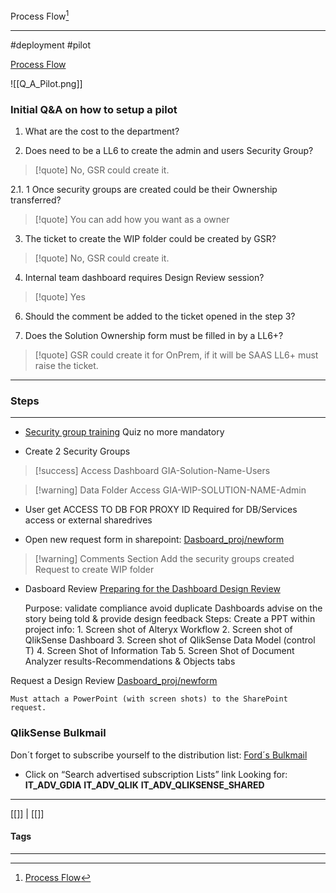 Process Flow[^1]
***
#deployment #pilot


[Process Flow](https://azureford.sharepoint.com/sites/gdiaeacoe/Shared%20Documents/Forms/AllItems.aspx?id=%2Fsites%2Fgdiaeacoe%2FShared%20Documents%2FDeployment%20Public%2FDeployment%5FOrientation%5FDSS%5F2022%2Epdf&parent=%2Fsites%2Fgdiaeacoe%2FShared%20Documents%2FDeployment%20Public)

![[Q_A_Pilot.png]]

### Initial Q&A on how to setup a pilot

1. What are the cost to the department?

2. Does need to be a LL6 to create the admin and users Security Group?
>[!quote] No, GSR could create it.

2.1. 1 Once security groups are created could be their Ownership transferred?
>[!quote] You can add how you want as a owner

3. The ticket to create the WIP folder could be created by GSR?
>[!quote] No, GSR could create it.

4. Internal team dashboard requires Design Review session?
>[!quote] Yes

6. Should the comment be added to the ticket opened in the step 3?

7. Does the Solution Ownership form must be filled in by a LL6+?
>[!quote] GSR could create it for OnPrem, if it will be SAAS LL6+ must raise the ticket.




***

### Steps
***

 - [Security group training](https://azureford.sharepoint.com/sites/DirectoryServices/SecurityGroups/Pages/SecurityGroupOwnerTraining.aspx)
	 Quiz no more mandatory

 - Create 2 Security Groups
>[!success] Access Dashboard
>GIA-Solution-Name-Users

>[!warning] Data Folder Access
>GIA-WIP-SOLUTION-NAME-Admin

- User get ACCESS TO DB FOR PROXY ID
	Required for DB/Services access or external sharedrives

- Open new request form in sharepoint:
	[Dasboard_proj/newform](https://azureford.sharepoint.com/sites/GDIAFordLaunchPad/Lists/Dashboard_Proj/newform2.aspx)
>[!warning] Comments Section
>Add the security groups created
>Request to create WIP folder

- Dasboard Review
	[Preparing for the Dashboard Design Review](https://wiki.ford.com/pages/viewpage.action?spaceKey=GDA&title=Preparing+for+the+Dashboard+Design+Review)

	Purpose:
		validate compliance
		avoid duplicate Dashboards
		advise on the story being told & provide design feedback
Steps:
	Create a PPT within project info:
		1. Screen shot of Alteryx Workflow
		2. Screen shot of QlikSense Dashboard
		3. Screen shot of QlikSense Data Model (control T)
		4. Screen Shot of Information Tab
		5. Screen Shot of Document Analyzer results-Recommendations & Objects tabs

Request a Design Review
	[Dasboard_proj/newform](https://azureford.sharepoint.com/sites/GDIAFordLaunchPad/Lists/Dashboard_Proj/newform2.aspx)

	Must attach a PowerPoint (with screen shots) to the SharePoint request.


### QlikSense Bulkmail

Don´t forget to subscribe yourself to the distribution list:
[Ford´s Bulkmail](http://bulkmail.ford.com/)

- Click on “Search advertised subscription Lists” link
	Looking for:
		**IT_ADV_GDIA**
		**IT_ADV_QLIK**
		**IT_ADV_QLIKSENSE_SHARED**


***
[[]] | [[]]
#### Tags
***
[^1]: [Process Flow](https://azureford.sharepoint.com/sites/gdiaeacoe/Shared%20Documents/Forms/AllItems.aspx?id=%2Fsites%2Fgdiaeacoe%2FShared%20Documents%2FDeployment%20Public%2FDeployment%5FOrientation%5FDSS%5F2022%2Epdf&parent=%2Fsites%2Fgdiaeacoe%2FShared%20Documents%2FDeployment%20Public)

